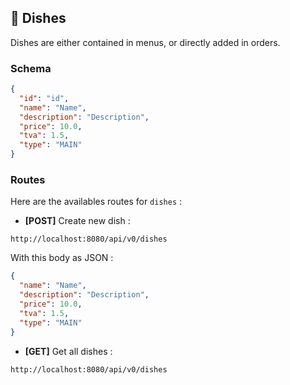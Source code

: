 ## :cake: Dishes

Dishes are either contained in menus, or directly added in orders.

### Schema

```json
{
  "id": "id",
  "name": "Name",
  "description": "Description",
  "price": 10.0,
  "tva": 1.5,
  "type": "MAIN"
}
```

### Routes

Here are the availables routes for `dishes` :

- **[POST]** Create new dish :

```http request
http://localhost:8080/api/v0/dishes
```

With this body as JSON :

```json
{
  "name": "Name",
  "description": "Description",
  "price": 10.0,
  "tva": 1.5,
  "type": "MAIN"
}
```

- **[GET]** Get all dishes :

```http request
http://localhost:8080/api/v0/dishes
```